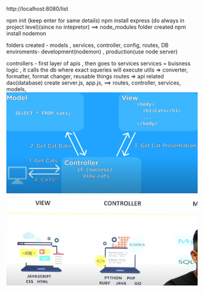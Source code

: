 http://localhost:8080/list

npm init (keep enter for same details)
npm install express (do always in project level)(since no intepretor) ==> node_modules folder created
npm install nodemon

folders created - models , services, controller, config, routes, DB
enviroments- development(nodemon) , production(use node server)

controllers - first layer of apis , then goes to services
services = buisness logic , it calls the db where exact squeries will execute
utils => converter, formatter, format changer, reusable things
routes => api related
dao(database)
create server.js, app.js, 
==> routes, controller, services, models, 
![](2022-07-16-02-28-52.png)
![](2022-07-16-02-33-15.png)
